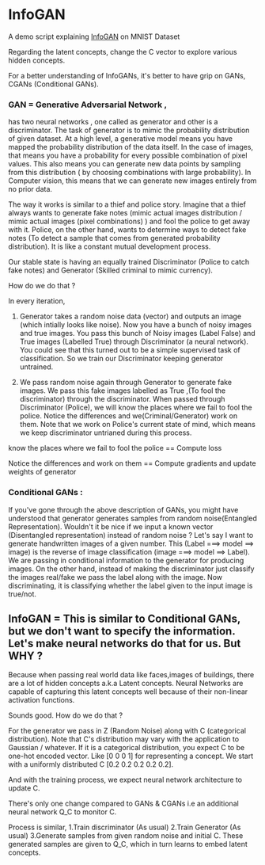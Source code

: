 # InfoGAN
A demo script explaining [InfoGAN](https://arxiv.org/pdf/1606.03657.pdf) on MNIST Dataset

Regarding the latent concepts, change the C vector to explore various hidden concepts. 

For a better understanding of InfoGANs, it's better to have grip on GANs, CGANs (Conditional GANs).

### GAN = Generative Adversarial Network ,
has two neural networks , one called as generator and other is a discriminator. The task of generator is to mimic the probability distribution of given dataset. At a high level, a generative model means you have mapped the probability distribution of the data itself. In the case of images, that means you have a probability for every possible combination of pixel values. This also means you can generate new data points by sampling from this distribution ( by choosing combinations with large probability). In Computer vision, this means that we can generate new images entirely from no prior data.

The way it works is similar to a thief and police story. Imagine that a thief always wants to generate fake notes (mimic actual images distribution / mimic actual images (pixel combinations) ) and fool the police to get away with it. Police, on the other hand, wants to determine ways to detect fake notes (To detect a sample that comes from generated probability distribution). It is like a constant mutual development process.

Our stable state is having an equally trained Discriminator (Police to catch fake notes) and Generator (Skilled criminal to mimic currency).

How do we do that ?

In every iteration, 

1. Generator takes a random noise data (vector) and outputs an image (which intially looks like noise). Now you have a bunch of noisy images and true images. You pass this bunch of Noisy images (Label False) and True images (Labelled True) through Discriminator (a neural network). You could see that this turned out to be a simple supervised task of classification. So we train our Discriminator keeping generator untrained.

2. We pass random noise again through Generator to generate fake images. We pass this fake images labelled as True ,(To fool the discriminator) through the discriminator. When passed through Discriminator (Police), we will know the places where we fail to fool the police. Notice the differences and we(Criminal/Generator) work on them. Note that we work on Police's current state of mind, which  means we keep discriminator untrianed during this process.

know the places where we fail to fool the police == Compute loss

Notice the differences and work on them  == Compute gradients and update weights of generator


### Conditional GANs :
If you've gone through the above description of GANs, you might have understood that generator generates samples from random noise(Entangled Representation). Wouldn't it be nice if we input a known vector (Disentangled representation) instead of random noise ? Let's say I want to generate handwritten images of a given number. This (Label ===> model ==> image) is the reverse of image classification (image ===> model ==> Label). We are passing in conditional information to the generator for producing images. On the other hand, instead of making the discriminator just classify the images real/fake we pass the label along with the image. Now discriminating, it is classifying whether the label given to the input image is true/not.


## InfoGAN = This is similar to Conditional GANs, but we don't want to specify the information. Let's make neural networks do that for us. But WHY ?

Because when passing real world data like faces,images of buildings, there are a lot of hidden concepts a.k.a Latent concepts. Neural Networks are capable of capturing this latent concepts well because of their non-linear activation functions.

Sounds good. How do we do that ?

For the generator we pass in Z (Random Noise) along with C (categorical distribution). Note that C's distribution may vary with the application to Gaussian / whatever. If it is a categorical distribution, you expect C to be one-hot encoded vector.
Like [0 0 0 1] for representing a concept. We start with a uniformly distributed C [0.2 0.2 0.2 0.2 0.2].


And with the training process, we expect neural network architecture to update C.

There's only one change compared to GANs & CGANs i.e an additional neural network Q_C to monitor C.

Process is similar,
1.Train discriminator (As usual)
2.Train Generator (As usual)
3.Generate samples from given random noise and initial C. These generated samples are given to Q_C, which in turn learns to embed latent concepts.
